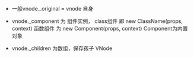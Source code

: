 - 一般vnode._original = vnode 自身
- vnode._component 为 组件实例，
  class组件 即 new ClassName(props, context)
  函数组件 为 new Component(props, context)  Component为内置对象

- vnode._children 为数组，保存孩子 VNode